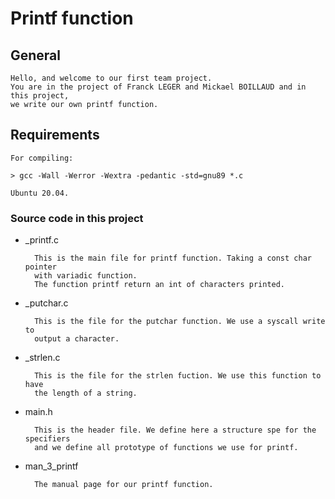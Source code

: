 # Printf function

## General

    Hello, and welcome to our first team project.
    You are in the project of Franck LEGER and Mickael BOILLAUD and in this project, 
    we write our own printf function.

## Requirements

    For compiling:

    > gcc -Wall -Werror -Wextra -pedantic -std=gnu89 *.c

    Ubuntu 20.04.

### Source code in this project

* _printf.c

        This is the main file for printf function. Taking a const char pointer 
        with variadic function.
        The function printf return an int of characters printed.

* _putchar.c

        This is the file for the putchar function. We use a syscall write to 
        output a character.

* _strlen.c

        This is the file for the strlen fuction. We use this function to have 
        the length of a string.

* main.h

        This is the header file. We define here a structure spe for the specifiers 
        and we define all prototype of functions we use for printf.

* man_3_printf

        The manual page for our printf function. 
